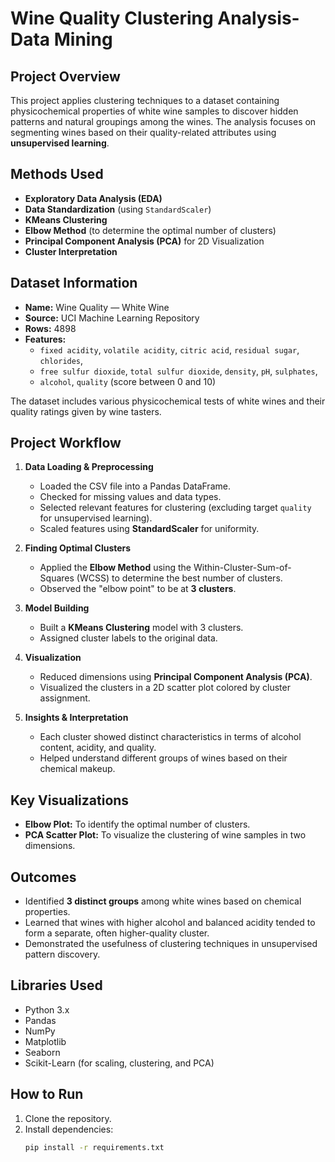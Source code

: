 # Wine Quality Clustering Analysis-Data Mining

## Project Overview
This project applies clustering techniques to a dataset containing physicochemical properties of white wine samples to discover hidden patterns and natural groupings among the wines. The analysis focuses on segmenting wines based on their quality-related attributes using **unsupervised learning**.

## Methods Used
- **Exploratory Data Analysis (EDA)**
- **Data Standardization** (using `StandardScaler`)
- **KMeans Clustering**
- **Elbow Method** (to determine the optimal number of clusters)
- **Principal Component Analysis (PCA)** for 2D Visualization
- **Cluster Interpretation**

## Dataset Information
- **Name:** Wine Quality — White Wine
- **Source:** UCI Machine Learning Repository
- **Rows:** 4898
- **Features:**
  - `fixed acidity`, `volatile acidity`, `citric acid`, `residual sugar`, `chlorides`, 
  - `free sulfur dioxide`, `total sulfur dioxide`, `density`, `pH`, `sulphates`, 
  - `alcohol`, `quality` (score between 0 and 10)

The dataset includes various physicochemical tests of white wines and their quality ratings given by wine tasters.

##  Project Workflow
1. **Data Loading & Preprocessing**
   - Loaded the CSV file into a Pandas DataFrame.
   - Checked for missing values and data types.
   - Selected relevant features for clustering (excluding target `quality` for unsupervised learning).
   - Scaled features using **StandardScaler** for uniformity.

2. **Finding Optimal Clusters**
   - Applied the **Elbow Method** using the Within-Cluster-Sum-of-Squares (WCSS) to determine the best number of clusters.
   - Observed the "elbow point" to be at **3 clusters**.

3. **Model Building**
   - Built a **KMeans Clustering** model with 3 clusters.
   - Assigned cluster labels to the original data.

4. **Visualization**
   - Reduced dimensions using **Principal Component Analysis (PCA)**.
   - Visualized the clusters in a 2D scatter plot colored by cluster assignment.

5. **Insights & Interpretation**
   - Each cluster showed distinct characteristics in terms of alcohol content, acidity, and quality.
   - Helped understand different groups of wines based on their chemical makeup.

## Key Visualizations
- **Elbow Plot:** To identify the optimal number of clusters.
- **PCA Scatter Plot:** To visualize the clustering of wine samples in two dimensions.

## Outcomes
- Identified **3 distinct groups** among white wines based on chemical properties.
- Learned that wines with higher alcohol and balanced acidity tended to form a separate, often higher-quality cluster.
- Demonstrated the usefulness of clustering techniques in unsupervised pattern discovery.

## Libraries Used
- Python 3.x
- Pandas
- NumPy
- Matplotlib
- Seaborn
- Scikit-Learn (for scaling, clustering, and PCA)

## How to Run
1. Clone the repository.
2. Install dependencies:  
   ```bash
   pip install -r requirements.txt
